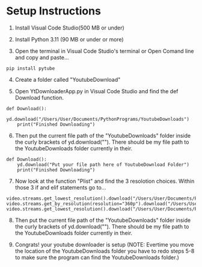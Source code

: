 # Setup Instructions 

1. Install Visual Code Studio(500 MB or under)

2. Install Python 3.11 (90 MB or under or more)

3. Open the terminal in Visual Code Studio's terminal or Open Comand line and copy and paste...

`pip install pytube`

4. Create a folder called "YoutubeDownload"

5. Open YtDownloaderApp.py in Visual Code Studio and find the def Download function.

```
def Download():
    yd.download("/Users/User/Documents/PythonPrograms/YoutubeDownloads")
    print("Finished Downloading")
```

6. Then put the current file path of the "YoutubeDownloads" folder inside the curly brackets of yd.download(""). There should be my file path to the YoutubeDownloads folder currently in their.

```
def Download():
    yd.download("Put your file path here of YoutubeDownload Folder")
    print("Finished Downloading")
```
7. Now look at the function "Plist" and find the 3 resolotion choices. Within those 3 if and elif statements go to...

```
video.streams.get_lowest_resolution().download("/Users/User/Documents/PythonPrograms/YoutubeDownloads")
video.streams.get_by_resolution(resolution="360p").download("/Users/User/Documents/PythonPrograms/YoutubeDownloads")
video.streams.get_lowest_resolution().download("/Users/User/Documents/PythonPrograms/YoutubeDownloads")
```
8. Then put the current file path of the "YoutubeDownloads" folder inside the curly brackets of yd.download(""). There should be my file path to the YoutubeDownloads folder currently in their.

9. Congrats! your youtube downloader is setup (NOTE: Evertime you move the location of the YoutubeDownloads folder you have to redo steps 5-8 to make sure the program can find the YoutubeDownloads folder.)
